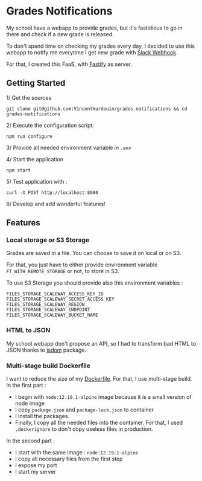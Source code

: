 # Grades Notifications 

My school have a webapp to provide grades, but it's fastidious to go in there and check if a new grade is released. 

To don't spend time on checking my grades every day, I decided to use this webapp to notify me everytime I get new grade
with [Slack Webhook](https://api.slack.com/messaging/webhooks).

For that, I created this FaaS, with [Fastify](https://www.fastify.io/) as server.

## Getting Started 

1/ Get the sources

```shell
git clone git@github.com:VincentHardouin/grades-notifications && cd grades-notifications
```

2/ Execute the configuration script:

```shell
npm run configure
```

3/ Provide all needed environment variable in `.env`

4/ Start the application

```shell
npm start
```

5/ Test application with : 

```
curl -X POST http://localhost:8080
```

6/ Develop and add wonderful features!

## Features 

### Local storage or S3 Storage 

Grades are saved in a file. You can choose to save it on local or on S3. 

For that, you just have to either provide environment variable `FT_WITH_REMOTE_STORAGE` or not, to store in S3. 

To use S3 Storage you should provide also this environment variables : 

```env
FILES_STORAGE_SCALEWAY_ACCESS_KEY_ID
FILES_STORAGE_SCALEWAY_SECRET_ACCESS_KEY
FILES_STORAGE_SCALEWAY_REGION
FILES_STORAGE_SCALEWAY_ENDPOINT
FILES_STORAGE_SCALEWAY_BUCKET_NAME
```

### HTML to JSON 

My school webapp don't propose an API, so I had to transform bad HTML to JSON thanks to 
[jsdom](https://github.com/jsdom/jsdom) package.

### Multi-stage build Dockerfile 

I want to reduce the size of my [Dockerfile](Dockerfile). 
For that, I use multi-stage build.
In the first part :
- I begin with `node:12.19.1-alpine` image because it is a small version of node image
- I copy `package.json` and `package-lock.json` to container
- I install the packages.
- Finally, I copy all the needed files into the container. 
  For that, I used `.dockerignore` to don't copy useless files in production.

In the second part : 
- I start with the same image : `node:12.19.1-alpine`
- I copy all necessary files from the first step
- I expose my port 
- I start my server



